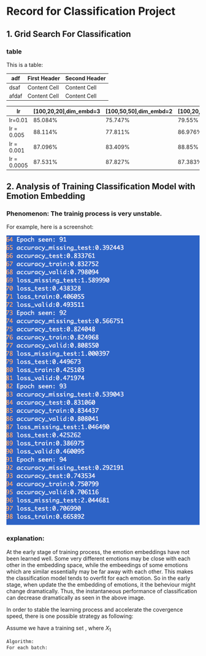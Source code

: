 # Record for Classification Project

## 1. Grid Search For Classification
### table

This is a table:

   adf|First Header  | Second Header
---|------------- | -------------
   dsaf|Content Cell  | Content Cell
   afdaf|Content Cell  | Content Cell

lr       |[100,20,20],dim_embd=3|[100,50,50],dim_embd=2|[100,20,20],dim_embd=3|[100,50,50],dim_embd=3
---------|-----------------|----------------------| ---------------------|----------------------
lr=0.01 | 85.084%| 75.747%| 79.55%| 76.835%
lr = 0.005 |88.114%| 77.811%|86.976%| 76.839% 
lr = 0.001 |87.096%|83.409%|88.85%|88.484%
lr = 0.0005 |87.531%|87.827%|87.383%|87.568%

## 2. Analysis of Training Classification Model with Emotion Embedding

### Phenomenon: The trainig process is very unstable.
For example, here is a screenshot:

![General preferences pane](./figs/screen1.png)

### explanation:
At the early stage of training process, the emotion embeddings have not been learned well. Some very different emotions may be close with each other in the embedding space, while the embeedings of some emotions which are similar essentially may be far away with each other. This makes the classification model tends to overfit for each emotion. So in the early stage, when update the the embedding of emotions, it the beheviour might change dramatically. Thus, the instantaneous performance of classification can decrease dramatically as seen in the above image. 

In order to stable the learning process and accelerate the covergence speed, there is one possible strategy as following:

Assume we have a training set <math>X={X_1,X_2}</math>, where $X_1$

```
Algorithm:
For each batch:
	

```









